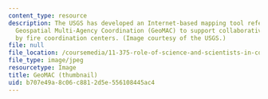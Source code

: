 ```yaml
---
content_type: resource
description: The USGS has developed an Internet-based mapping tool referred to as
  Geospatial Multi-Agency Coordination (GeoMAC) to support collaborative decision-making
  by fire coordination centers. (Image courtesy of the USGS.)
file: null
file_location: /coursemedia/11-375-role-of-science-and-scientists-in-collaborative-approaches-to-environmental-policymaking-spring-2006/b707e49a8c06c8812d5e556108445ac4_11-375s06-th.jpg
file_type: image/jpeg
resourcetype: Image
title: GeoMAC (thumbnail)
uid: b707e49a-8c06-c881-2d5e-556108445ac4
---
```

